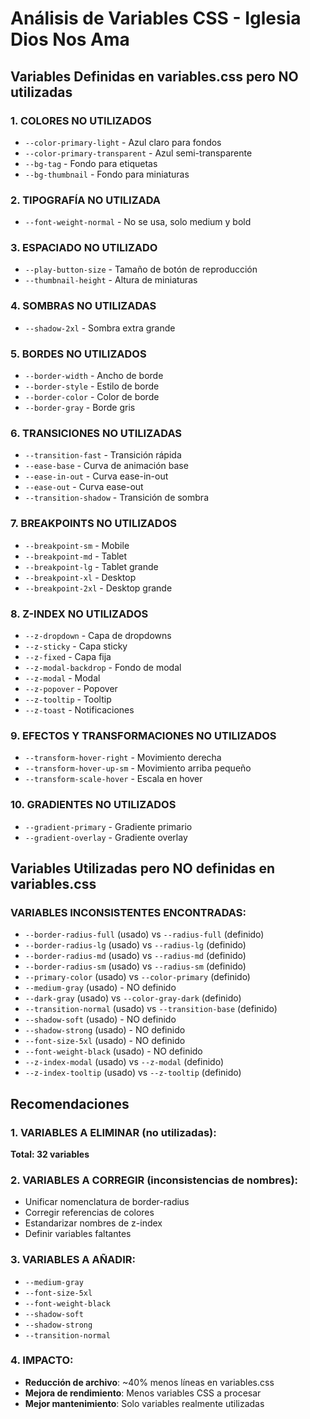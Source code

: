 # Análisis de Variables CSS - Iglesia Dios Nos Ama

## Variables Definidas en variables.css pero NO utilizadas

### 1. COLORES NO UTILIZADOS
- `--color-primary-light` - Azul claro para fondos
- `--color-primary-transparent` - Azul semi-transparente
- `--bg-tag` - Fondo para etiquetas  
- `--bg-thumbnail` - Fondo para miniaturas

### 2. TIPOGRAFÍA NO UTILIZADA
- `--font-weight-normal` - No se usa, solo medium y bold

### 3. ESPACIADO NO UTILIZADO
- `--play-button-size` - Tamaño de botón de reproducción
- `--thumbnail-height` - Altura de miniaturas

### 4. SOMBRAS NO UTILIZADAS
- `--shadow-2xl` - Sombra extra grande

### 5. BORDES NO UTILIZADOS
- `--border-width` - Ancho de borde
- `--border-style` - Estilo de borde
- `--border-color` - Color de borde
- `--border-gray` - Borde gris

### 6. TRANSICIONES NO UTILIZADAS
- `--transition-fast` - Transición rápida
- `--ease-base` - Curva de animación base
- `--ease-in-out` - Curva ease-in-out
- `--ease-out` - Curva ease-out
- `--transition-shadow` - Transición de sombra

### 7. BREAKPOINTS NO UTILIZADOS
- `--breakpoint-sm` - Mobile
- `--breakpoint-md` - Tablet
- `--breakpoint-lg` - Tablet grande
- `--breakpoint-xl` - Desktop
- `--breakpoint-2xl` - Desktop grande

### 8. Z-INDEX NO UTILIZADOS
- `--z-dropdown` - Capa de dropdowns
- `--z-sticky` - Capa sticky
- `--z-fixed` - Capa fija
- `--z-modal-backdrop` - Fondo de modal
- `--z-modal` - Modal
- `--z-popover` - Popover
- `--z-tooltip` - Tooltip
- `--z-toast` - Notificaciones

### 9. EFECTOS Y TRANSFORMACIONES NO UTILIZADOS
- `--transform-hover-right` - Movimiento derecha
- `--transform-hover-up-sm` - Movimiento arriba pequeño
- `--transform-scale-hover` - Escala en hover

### 10. GRADIENTES NO UTILIZADOS
- `--gradient-primary` - Gradiente primario
- `--gradient-overlay` - Gradiente overlay

## Variables Utilizadas pero NO definidas en variables.css

### VARIABLES INCONSISTENTES ENCONTRADAS:
- `--border-radius-full` (usado) vs `--radius-full` (definido)
- `--border-radius-lg` (usado) vs `--radius-lg` (definido)  
- `--border-radius-md` (usado) vs `--radius-md` (definido)
- `--border-radius-sm` (usado) vs `--radius-sm` (definido)
- `--primary-color` (usado) vs `--color-primary` (definido)
- `--medium-gray` (usado) - NO definido
- `--dark-gray` (usado) vs `--color-gray-dark` (definido)
- `--transition-normal` (usado) vs `--transition-base` (definido)
- `--shadow-soft` (usado) - NO definido
- `--shadow-strong` (usado) - NO definido
- `--font-size-5xl` (usado) - NO definido
- `--font-weight-black` (usado) - NO definido
- `--z-index-modal` (usado) vs `--z-modal` (definido)
- `--z-index-tooltip` (usado) vs `--z-tooltip` (definido)

## Recomendaciones

### 1. VARIABLES A ELIMINAR (no utilizadas):
**Total: 32 variables**

### 2. VARIABLES A CORREGIR (inconsistencias de nombres):
- Unificar nomenclatura de border-radius
- Corregir referencias de colores
- Estandarizar nombres de z-index
- Definir variables faltantes

### 3. VARIABLES A AÑADIR:
- `--medium-gray`
- `--font-size-5xl` 
- `--font-weight-black`
- `--shadow-soft`
- `--shadow-strong`
- `--transition-normal`

### 4. IMPACTO:
- **Reducción de archivo**: ~40% menos líneas en variables.css
- **Mejora de rendimiento**: Menos variables CSS a procesar
- **Mejor mantenimiento**: Solo variables realmente utilizadas
